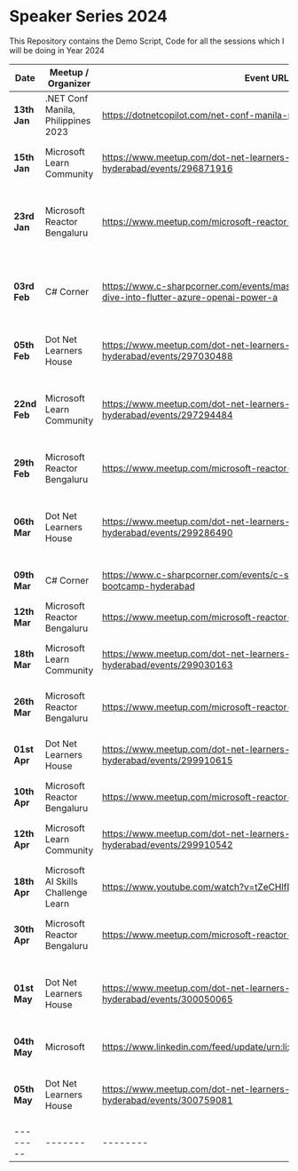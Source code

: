 # Speaker Series 2024

This Repository contains the Demo Script, Code for all the sessions which I will be doing in Year 2024

| Date    | Meetup / Organizer | Event URL | Event Title |
| -------- | ------- | -------- | ------- |
| **13th Jan** | .NET Conf Manila, Philippines 2023 | <https://dotnetcopilot.com/net-conf-manila-philippines-2023> | Microservices using .NET 8, and DAPR (Service to Service Invocation) |
| **15th Jan** | Microsoft Learn Community | <https://www.meetup.com/dot-net-learners-house-hyderabad/events/296871916> | Microservices using .NET 8, and DAPR (Service to Service Invocation) |
| **23rd Jan** | Microsoft Reactor Bengaluru | <https://www.meetup.com/microsoft-reactor-bengaluru/events/297809304> | Travels Solution - Azure Open AI, Python Flask, .NET Blazor Server, Minimal API, and ReactJS |
| **03rd Feb** | C# Corner | <https://www.c-sharpcorner.com/events/mastering-modern-tech-a-deep-dive-into-flutter-azure-openai-power-a> | Travels Solution - Azure Open AI, Python Flask, .NET Blazor Server, Minimal API, and ReactJS |
| **05th Feb** | Dot Net Learners House | <https://www.meetup.com/dot-net-learners-house-hyderabad/events/297030488> | AWS - Code Commit, Build, Deploy with .NET 8 Minimal API |
| **22nd Feb** | Microsoft Learn Community | <https://www.meetup.com/dot-net-learners-house-hyderabad/events/297294484> | Microservices Series - MS SQL Server, Docker, Azure Data Studio, .NET 8, and EF Core |
| **29th Feb** | Microsoft Reactor Bengaluru | <https://www.meetup.com/microsoft-reactor-bengaluru/events/299051375> | AI 102 - Prepare, Create, and Consume Azure AI services |
| **06th Mar** | Dot Net Learners House | <https://www.meetup.com/dot-net-learners-house-hyderabad/events/299286490> | GSoftApp - Low-code platform/framework for database apps development based .NET |
| **09th Mar** | C# Corner | <https://www.c-sharpcorner.com/events/c-sharp-corner-global-ai-bootcamp-hyderabad> | Build your own Chat GPT with .NET and Azure Open AI |
| **12th Mar** | Microsoft Reactor Bengaluru | <https://www.meetup.com/microsoft-reactor-bengaluru/events/299209829> | AI 102 - Secure and Monitor Azure AI Services |
| **18th Mar** | Microsoft Learn Community | <https://www.meetup.com/dot-net-learners-house-hyderabad/events/299030163> | AI 102 - Prepare, Create, and Consume Azure AI services |
| **26th Mar** | Microsoft Reactor Bengaluru | <https://www.meetup.com/microsoft-reactor-bengaluru/events/299375177> | AI 102 - Build decision support with Azure AI Services |
| **01st Apr** | Dot Net Learners House | <https://www.meetup.com/dot-net-learners-house-hyderabad/events/299910615> | Golang Series Introduction, and Getting started with Go - Session 1 |
| **10th Apr** | Microsoft Reactor Bengaluru | <https://www.meetup.com/microsoft-reactor-bengaluru/events/299764723> | AI 102 - Secure and Monitor Azure AI Services - Part II |
| **12th Apr** | Microsoft Learn Community | <https://www.meetup.com/dot-net-learners-house-hyderabad/events/299910542> | Azure AI engineer AI-102 - Secure and Monitor Azure AI Services |
| **18th Apr** | Microsoft AI Skills Challenge Learn | <https://www.youtube.com/watch?v=tZeCHlfDatY> | **Moderator** in Learn Live: Create an Azure AI Search solution |
| **30th Apr** | Microsoft Reactor Bengaluru | <https://www.meetup.com/microsoft-reactor-bengaluru/events/299947260> | AI 102 - Analyze images, Image classification with Azure AI Vision |
| **01st May** | Dot Net Learners House | <https://www.meetup.com/dot-net-learners-house-hyderabad/events/300050065> | Golang Series - Working with Values, Basic Types, Variables, and Constants in Go |
| **04th May** | Microsoft | <https://www.linkedin.com/feed/update/urn:li:activity:7183811218778849281> | In-Person - Global Copilot Summit, Hyderabad, India |
| **05th May** | Dot Net Learners House | <https://www.meetup.com/dot-net-learners-house-hyderabad/events/300759081> | Exploring GitHub Workflow: Branch Policies, Collaboration, and Pull Requests |
| -------- | ------- | -------- | ------- |
